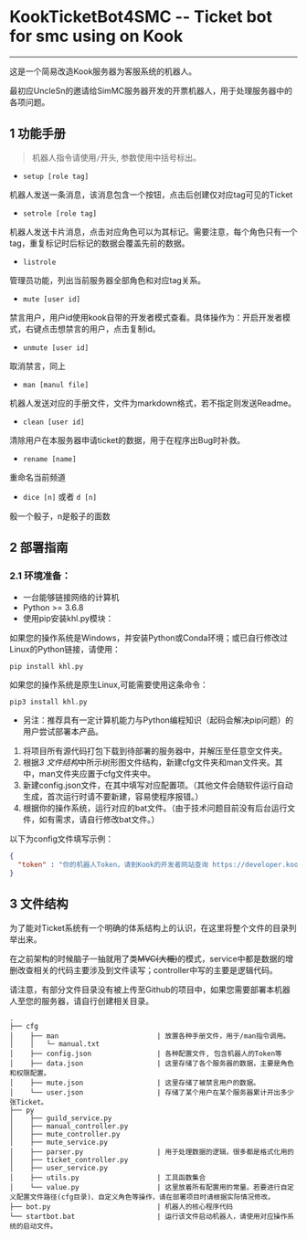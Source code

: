# KookTicketBot4SMC -- Ticket bot for smc using on Kook
--- 

这是一个简易改造Kook服务器为客服系统的机器人。

最初应UncleSn的邀请给SimMC服务器开发的开票机器人，用于处理服务器中的各项问题。

## 1 功能手册
> 机器人指令请使用`/`开头, 参数使用中括号标出。

- `setup [role tag]`

机器人发送一条消息，该消息包含一个按钮，点击后创建仅对应tag可见的Ticket

- `setrole [role tag]`

机器人发送卡片消息，点击对应角色可以为其标记。需要注意，每个角色只有一个tag，重复标记时后标记的数据会覆盖先前的数据。

- `listrole`

管理员功能，列出当前服务器全部角色和对应tag关系。

- `mute [user id]`

禁言用户，用户id使用kook自带的开发者模式查看。具体操作为：开启开发者模式，右键点击想禁言的用户，点击复制id。

- `unmute [user id]`

取消禁言，同上

- `man [manul file]`

机器人发送对应的手册文件，文件为markdown格式，若不指定则发送Readme。

- `clean [user id]`

清除用户在本服务器申请ticket的数据，用于在程序出Bug时补救。

- `rename [name]`

重命名当前频道

- `dice [n]` 或者 `d [n]`

骰一个骰子，n是骰子的面数

## 2 部署指南

### 2.1 环境准备：
- 一台能够链接网络的计算机
- Python >= 3.6.8
- 使用pip安装khl.py模块：

如果您的操作系统是Windows，并安装Python或Conda环境；或已自行修改过Linux的Python链接，请使用：
```shell
pip install khl.py
```
如果您的操作系统是原生Linux,可能需要使用这条命令：
```shell
pip3 install khl.py
```

- 另注：推荐具有一定计算机能力与Python编程知识（起码会解决pip问题）的用户尝试部署本产品。

1. 将项目所有源代码打包下载到待部署的服务器中，并解压至任意空文件夹。
2. 根据*3 文件结构*中所示树形图文件结构，新建cfg文件夹和man文件夹。其中，man文件夹应置于cfg文件夹中。
3. 新建config.json文件，在其中填写对应配置项。（其他文件会随软件运行自动生成，首次运行时请不要新建，容易使程序报错。）
4. 根据你的操作系统，运行对应的bat文件。（由于技术问题目前没有后台运行文件，如有需求，请自行修改bat文件。） 

以下为config文件填写示例：
```json
{
  "token" : "你的机器人Token，请到Kook的开发者网站查询 https://developer.kookapp.cn/app/index"
}
```

## 3 文件结构
为了能对Ticket系统有一个明确的体系结构上的认识，在这里将整个文件的目录列举出来。

在之前架构的时候脑子一抽就用了类~~MVC(大概)~~的模式，service中都是数据的增删改查相关的代码主要涉及到文件读写；controller中写的主要是逻辑代码。

请注意，有部分文件目录没有被上传至Github的项目中，如果您需要部署本机器人至您的服务器，请自行创建相关目录。
```
.
├── cfg  
│    ├── man                        | 放置各种手册文件，用于/man指令调用。  
│    │   └─ manual.txt  
│    ├── config.json                | 各种配置文件, 包含机器人的Token等  
│    ├── data.json                  | 这里存储了各个服务器的数据，主要是角色和权限配置。  
│    ├── mute.json                  | 这里存储了被禁言用户的数据。  
│    └── user.json                  | 存储了某个用户在某个服务器累计开出多少张Ticket。  
├── py  
│    ├── guild_service.py  
│    ├── manual_controller.py
│    ├── mute_controller.py  
│    ├── mute_service.py  
│    ├── parser.py                  | 用于处理数据的逻辑，很多都是格式化用的  
│    ├── ticket_controller.py  
│    ├── user_service.py  
│    ├── utils.py                   | 工具函数集合
│    └── value.py                   | 这里放着所有配置用的常量。若要进行自定义配置文件路径(cfg目录)、自定义角色等操作，请在部署项目时请根据实际情况修改。  
├── bot.py                          | 机器人的核心程序代码
└── startbot.bat                    | 运行该文件启动机器人，请使用对应操作系统的启动文件。 
```
 

